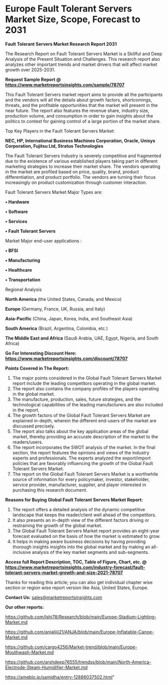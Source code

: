 # Europe Fault Tolerant Servers Market Size, Scope, Forecast to 2031

<strong>Fault Tolerant Servers Market Research Report 2031</strong>

The Research Report on Fault Tolerant Servers Market is a Skillful and Deep Analysis of the Present Situation and Challenges. This research report also analyzes other important trends and market drivers that will affect market growth over 2025-2031.

<strong>Request Sample Report @ <a href=https://www.marketreportsinsights.com/sample/78707>https://www.marketreportsinsights.com/sample/78707</a></strong>

This Fault Tolerant Servers market report aims to provide all the participants and the vendors will all the details about growth factors, shortcomings, threats, and the profitable opportunities that the market will present in the near future. The report also features the revenue share, industry size, production volume, and consumption in order to gain insights about the politics to contest for gaining control of a large portion of the market share.

Top Key Players in the Fault Tolerant Servers Market:

<strong>NEC, HP, International Business Machines Corporation, Oracle, Unisys Corporation, Fujitsu Ltd, Stratus Technologies</strong>

The Fault Tolerant Servers Industry is severely competitive and fragmented due to the existence of various established players taking part in different marketing strategies to increase their market share. The vendors operating in the market are profiled based on price, quality, brand, product differentiation, and product portfolio. The vendors are turning their focus increasingly on product customization through customer interaction.

Fault Tolerant Servers Market Major Types are:

<strong>• Hardware

• Software

• Services

• Fault Tolerant Servers</strong>

Market Major end-user applications :

<strong>• BFSI

• Manufacturing

• Healthcare

• Transportation</strong>

Regional Analysis

</u><strong><b>North America</b></strong> (the United States, Canada, and Mexico)

<strong><b>Europe </b></strong>(Germany, France, UK, Russia, and Italy)

<strong><b>Asia-Pacific</b></strong> (China, Japan, Korea, India, and Southeast Asia)

<strong><b>South America</b></strong> (Brazil, Argentina, Colombia, etc.)

<strong><b>The Middle East and Africa</b></strong> (Saudi Arabia, UAE, Egypt, Nigeria, and South Africa)

<strong>Go For Interesting Discount Here: <a href=https://www.marketreportsinsights.com/discount/78707>https://www.marketreportsinsights.com/discount/78707</a></strong>

<strong>Points Covered in The Report:</strong>
<ol>
  <li>The major points considered in the Global Fault Tolerant Servers Market report include the leading competitors operating in the global market.</li>
  <li>The report also contains the company profiles of the players operating in the global market.</li>
  <li>The manufacture, production, sales, future strategies, and the technological capabilities of the leading manufacturers are also included in the report.</li>
  <li>The growth factors of the Global Fault Tolerant Servers Market are explained in-depth, wherein the different end-users of the market are discussed precisely.</li>
  <li>The report also talks about the key application areas of the global market, thereby providing an accurate description of the market to the readers/users.</li>
  <li>The report incorporates the SWOT analysis of the market. In the final section, the report features the opinions and views of the industry experts and professionals. The experts analyzed the export/import policies that are favorably influencing the growth of the Global Fault Tolerant Servers Market.</li>
  <li>The report on the Global Fault Tolerant Servers Market is a worthwhile source of information for every policymaker, investor, stakeholder, service provider, manufacturer, supplier, and player interested in purchasing this research document.</li>
</ol>
<strong>Reasons for Buying Global Fault Tolerant Servers Market Report:</strong>

<ol>
  <li>The report offers a detailed analysis of the dynamic competitive landscape that keeps the reader/client well ahead of the competitors.</li>
  <li>It also presents an in-depth view of the different factors driving or restraining the growth of the global market.</li>
  <li>The Global Fault Tolerant Servers Market report provides an eight-year forecast evaluated on the basis of how the market is estimated to grow.</li>
  <li>It helps in making aware business decisions by having providing thorough insights insights into the global market and by making an all-inclusive analysis of the key market segments and sub-segments.</li>
</ol>
<strong>Access full Report Description, TOC, Table of Figure, Chart, etc. @ <a href=https://www.marketreportsinsights.com/industry-forecast/fault-tolerant-servers-market-growth-and-size-2021-78707>https://www.marketreportsinsights.com/industry-forecast/fault-tolerant-servers-market-growth-and-size-2021-78707</a></strong>


Thanks for reading this article; you can also get individual chapter wise section or region wise report version like Asia, United States, Europe.

<strong>Contact Us:</strong>
sales@marketreportsinsights.com

<strong>Our other reports:</strong>

<a href=https://github.com/Ishi78/Research/blob/main/Europe-Stadium-Lighting-Market.md>https://github.com/Ishi78/Research/blob/main/Europe-Stadium-Lighting-Market.md</a>

<a href=https://github.com/anjaliiii21/ANJA/blob/main/Europe-Inflatable-Canoe-Market.md>https://github.com/anjaliiii21/ANJA/blob/main/Europe-Inflatable-Canoe-Market.md</a>

<a href=https://github.com/cargo4256/Market-trend/blob/main/Europe-Mouthwash-Market.md>https://github.com/cargo4256/Market-trend/blob/main/Europe-Mouthwash-Market.md</a>

<a href=https://github.com/arshdeep76555/trendss/blob/main/North-America-Electrode-Steam-Humidifier-Market.md>https://github.com/arshdeep76555/trendss/blob/main/North-America-Electrode-Steam-Humidifier-Market.md</a>

<a href=https://ameblo.jp/samidha/entry-12886037502.html>https://ameblo.jp/samidha/entry-12886037502.html</a>"
